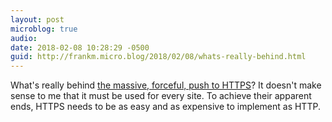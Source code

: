 ```yaml
---
layout: post
microblog: true
audio: 
date: 2018-02-08 10:28:29 -0500
guid: http://frankm.micro.blog/2018/02/08/whats-really-behind.html
---
```

What's really behind [the massive, forceful, push to HTTPS](http://scripting.com/2018/02/08.html)? It doesn't make sense to me that it must be used for every site. To achieve their apparent ends, HTTPS needs to be as easy and as expensive to implement as HTTP. 
